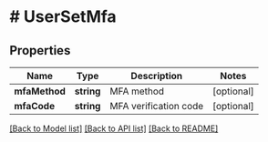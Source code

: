 # # UserSetMfa

## Properties

Name | Type | Description | Notes
------------ | ------------- | ------------- | -------------
**mfaMethod** | **string** | MFA method | [optional]
**mfaCode** | **string** | MFA verification code | [optional]

[[Back to Model list]](../../README.md#models) [[Back to API list]](../../README.md#endpoints) [[Back to README]](../../README.md)
